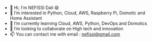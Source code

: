 - 👋 Hi, I'm NEFISSI Dali 😄
- 👀 I’m interested in Python, Cloud, AWS, Raspberry Pi, Domotic and Home Assistant
- 🌱 I’m currently learning Cloud, AWS, Python, DevOps and Domotics
- 💞️ I’m looking to collaborate on High tech and innovation
- 📫 You can contact me with email : nefissi@gmail.com

<!---
nefissii/nefissii is a ✨ special ✨ repository because its `README.md` (this file) appears on your GitHub profile.
You can click the Preview link to take a look at your changes.
--->
